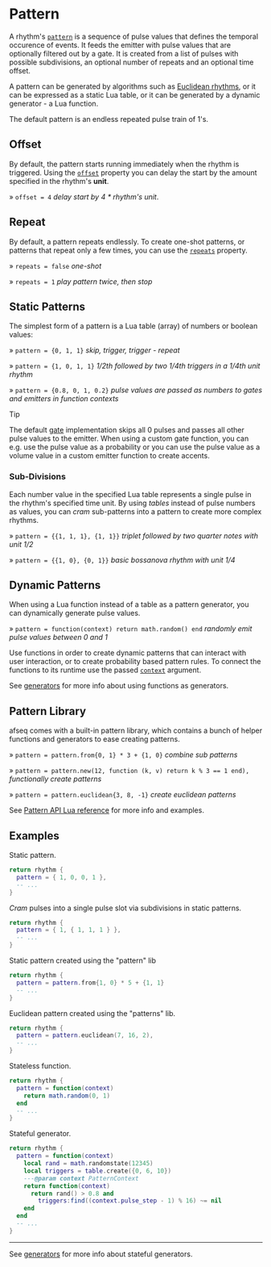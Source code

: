 # Pattern

A rhythm's [`pattern`](../API/rhythm.md#pattern) is a sequence of pulse values that defines the temporal occurence of events. It feeds the emitter with pulse values that are optionally filtered out by a gate. It is created from a list of pulses with possible subdivisions, an optional number of repeats and an optional time offset. 

A pattern can be generated by algorithms such as [Euclidean rhythms](https://en.wikipedia.org/wiki/Euclidean_rhythm), or it can be expressed as a static Lua table, or it can be generated by a dynamic generator - a Lua function.

The default pattern is an endless repeated pulse train of 1's.

## Offset

By default, the pattern starts running immediately when the rhythm is triggered. Using the [`offset`](../API/rhythm.md#offset) property you can delay the start by the amount specified in the rhythm's **unit**.  

» `offset = 4` *delay start by 4 * rhythm's unit*.

## Repeat

By default, a pattern repeats endlessly. To create one-shot patterns, or patterns that repeat only a few times, you can use the [`repeats`](../API/rhythm.md#repeats) property.

» `repeats = false` *one-shot*

» `repeats = 1` *play pattern twice, then stop*

## Static Patterns

The simplest form of a pattern is a Lua table (array) of numbers or boolean values:

» `pattern = {0, 1, 1}` *skip, trigger, trigger - repeat*

» `pattern = {1, 0, 1, 1}` *1/2th followed by two 1/4th triggers in a 1/4th unit rhythm*

» `pattern = {0.8, 0, 1, 0.2}` *pulse values are passed as numbers to gates and emitters in function contexts*

> [!TIP]
> The default [gate](./gate.md) implementation skips all 0 pulses and passes all other pulse values to the emitter. When using a custom gate function, you can e.g. use the pulse value as a probability or you can use the pulse value as a volume value in a custom emitter function to create accents.

### Sub-Divisions

Each number value in the specified Lua table represents a single pulse in the rhythm's specified time unit. By using *tables* instead of pulse numbers as values, you can *cram* sub-patterns into a pattern to create more complex rhythms.  

» `pattern = {{1, 1, 1}, {1, 1}}` *triplet followed by two quarter notes with unit 1/2*

» `pattern = {{1, 0}, {0, 1}}` *basic bossanova rhythm with unit 1/4*


## Dynamic Patterns

When using a Lua function instead of a table as a pattern generator, you can dynamically generate pulse values.

» `pattern = function(context) return math.random() end` *randomly emit pulse values between 0 and 1*

Use functions in order to create dynamic patterns that can interact with user interaction, or to create probability based pattern rules. To connect the functions to its runtime use the passed [`context`](../API/rhythm.md#PatternContext) argument.

See [generators](../extras/generators.md) for more info about using functions as generators.

## Pattern Library

afseq comes with a built-in pattern library, which contains a bunch of helper functions and generators to ease creating patterns. 

» `pattern = pattern.from{0, 1} * 3 + {1, 0}` *combine sub patterns*

» `pattern = pattern.new(12, function (k, v) return k % 3 == 1 end),` *functionally create patterns*

» `pattern = pattern.euclidean{3, 8, -1}` *create euclidean patterns*

See [Pattern API Lua reference](../API/pattern.md) for more info and examples.

## Examples

Static pattern.
```lua
return rhythm {
  pattern = { 1, 0, 0, 1 },
  -- ...
}
```

*Cram* pulses into a single pulse slot via subdivisions in static patterns.
```lua
return rhythm {
  pattern = { 1, { 1, 1, 1 } },
  -- ...
}
```

Static pattern created using the "pattern" lib
```lua
return rhythm {
  pattern = pattern.from{1, 0} * 5 + {1, 1}
  -- ...
}
```

Euclidean pattern created using the "patterns" lib.
```lua
return rhythm {
  pattern = pattern.euclidean(7, 16, 2),
  -- ...
}
```

Stateless function.
```lua
return rhythm {
  pattern = function(context)
    return math.random(0, 1)
  end
  -- ...
}
```

Stateful generator.
```lua
return rhythm {
  pattern = function(context)
    local rand = math.randomstate(12345)
    local triggers = table.create({0, 6, 10})
    ---@param context PatternContext
    return function(context)
      return rand() > 0.8 and 
        triggers:find((context.pulse_step - 1) % 16) ~= nil
    end
  end
  -- ...
}
```

---

See [generators](../extras/generators.md) for more info about stateful generators.

